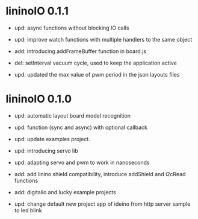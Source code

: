 
lininoIO 0.1.1
==================
* upd: async functions without blocking IO calls

* upd: improve watch functions with multiple handlers to the same object

* add: introducing addFrameBuffer function in board.js

* del: setInterval vacuum cycle, used to keep the application active

* upd: updated the max value of pwm period in the json layouts files


lininoIO 0.1.0
==================

* upd: automatic layout board model recognition

* upd: function (sync and async) with optional callback

* upd: update examples project.


* upd: introducing servo lib


* upd: adapting servo and pwm to work in nanoseconds


* add: add linino shield compatibility, introduce addShield and i2cRead functions

* add: digitalio and lucky example projects
* upd: change default new project app of ideino from http server sample to led blink
